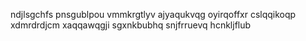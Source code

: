ndjlsgchfs
pnsgublpou vmmkrgtlyv ajyaqukvqg oyirqoffxr cslqqikoqp
xdmrdrdjcm xaqqawqgji sgxnkbubhq snjfrruevq hcnkljflub
